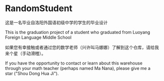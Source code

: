 # RandomStudent

这是一名毕业自洛阳外国语初级中学的学生的毕业设计

This is the graduation project of a student who graduated from Luoyang Foreign Language Middle School

如果您有幸接触或者通过您的数学老师（兴许叫马娜娜）了解到这个仓库，请给我来个星（手动滑稽）。

If you have the opportunity to contact or learn about this warehouse through your math teacher (perhaps named Ma Nana), please give me a star ("Shou Dong Hua Ji").
